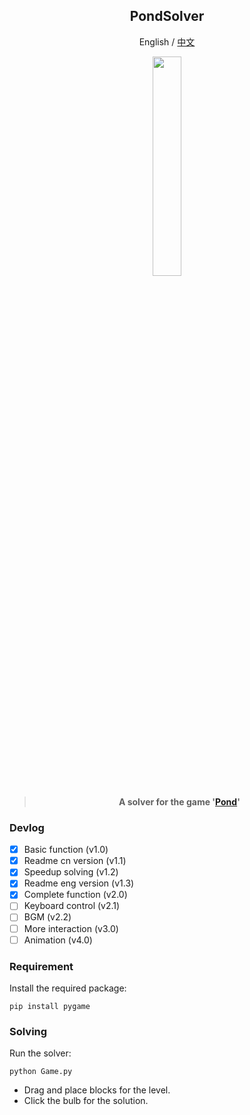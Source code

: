 <!--
 * @Author: Guoxin Wang
 * @Date: 2024-09-17 11:29:44
 * @LastEditors: Guoxin Wang
 * @LastEditTime: 2024-09-26 15:40:58
 * @FilePath: \PondSolver\README_EN.md
 * @Description:
 *
 * Copyright (c) 2024 by Guoxin Wang, All Rights Reserved.
-->

<div align="center">

## PondSolver

English / [中文](README.md)

<p align="center">
  <img src="https://github.com/user-attachments/assets/e5b71922-b4d4-4cf4-a984-f51cef8ca73a" width="30%">
</p>

> **A solver for the game '[Pond](https://apps.apple.com/us/app/pond-save-the-little-carp/id1090426612)'**

</div>

### Devlog

- [x] Basic function (v1.0)
- [x] Readme cn version (v1.1)
- [x] Speedup solving (v1.2)
- [x] Readme eng version (v1.3)
- [x] Complete function (v2.0)
- [ ] Keyboard control (v2.1)
- [ ] BGM (v2.2)
- [ ] More interaction (v3.0)
- [ ] Animation (v4.0)

### Requirement

Install the required package:

```
pip install pygame
```

### Solving

Run the solver:

```
python Game.py
```

- Drag and place blocks for the level.
- Click the bulb for the solution.

